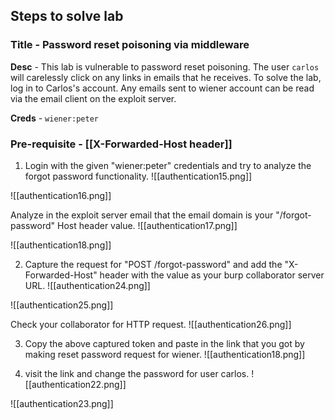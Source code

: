 ## Steps to solve lab
### Title - Password reset poisoning via middleware

**Desc** - This lab is vulnerable to password reset poisoning. The user `carlos` will carelessly click on any links in emails that he receives. To solve the lab, log in to Carlos's account. Any emails sent to wiener account can be read via the email client on the exploit server.

**Creds** - `wiener:peter`

### Pre-requisite - [[X-Forwarded-Host header]]

1. Login with the given "wiener:peter" credentials and try to analyze the forgot password functionality.
![[authentication15.png]]

![[authentication16.png]]

Analyze in the exploit server email that the email domain is your "/forgot-password" Host header value.
![[authentication17.png]]

![[authentication18.png]]

2. Capture the request for "POST /forgot-password" and add the "X-Forwarded-Host" header with the value as your burp collaborator server URL.
![[authentication24.png]]

![[authentication25.png]]

Check your collaborator for HTTP request.
![[authentication26.png]]

3. Copy the above captured token and paste in the link that you got by making reset password request for wiener.
![[authentication18.png]]

4. visit the link and change the password for user carlos.
![[authentication22.png]]

![[authentication23.png]]
